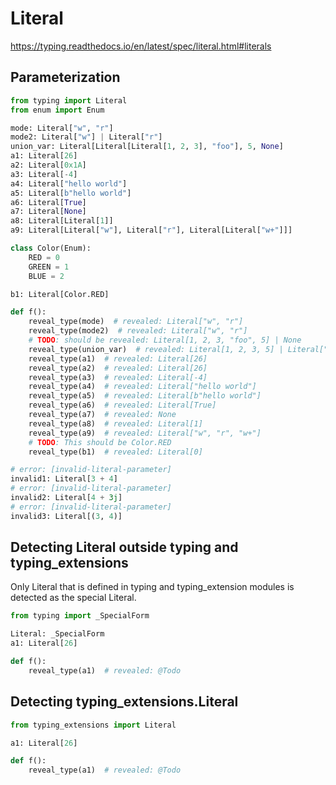 # Literal

<https://typing.readthedocs.io/en/latest/spec/literal.html#literals>

## Parameterization

```py
from typing import Literal
from enum import Enum

mode: Literal["w", "r"]
mode2: Literal["w"] | Literal["r"]
union_var: Literal[Literal[Literal[1, 2, 3], "foo"], 5, None]
a1: Literal[26]
a2: Literal[0x1A]
a3: Literal[-4]
a4: Literal["hello world"]
a5: Literal[b"hello world"]
a6: Literal[True]
a7: Literal[None]
a8: Literal[Literal[1]]
a9: Literal[Literal["w"], Literal["r"], Literal[Literal["w+"]]]

class Color(Enum):
    RED = 0
    GREEN = 1
    BLUE = 2

b1: Literal[Color.RED]

def f():
    reveal_type(mode)  # revealed: Literal["w", "r"]
    reveal_type(mode2)  # revealed: Literal["w", "r"]
    # TODO: should be revealed: Literal[1, 2, 3, "foo", 5] | None
    reveal_type(union_var)  # revealed: Literal[1, 2, 3, 5] | Literal["foo"] | None
    reveal_type(a1)  # revealed: Literal[26]
    reveal_type(a2)  # revealed: Literal[26]
    reveal_type(a3)  # revealed: Literal[-4]
    reveal_type(a4)  # revealed: Literal["hello world"]
    reveal_type(a5)  # revealed: Literal[b"hello world"]
    reveal_type(a6)  # revealed: Literal[True]
    reveal_type(a7)  # revealed: None
    reveal_type(a8)  # revealed: Literal[1]
    reveal_type(a9)  # revealed: Literal["w", "r", "w+"]
    # TODO: This should be Color.RED
    reveal_type(b1)  # revealed: Literal[0]

# error: [invalid-literal-parameter]
invalid1: Literal[3 + 4]
# error: [invalid-literal-parameter]
invalid2: Literal[4 + 3j]
# error: [invalid-literal-parameter]
invalid3: Literal[(3, 4)]
```

## Detecting Literal outside typing and typing_extensions

Only Literal that is defined in typing and typing_extension modules is detected as the special Literal.

```py
from typing import _SpecialForm

Literal: _SpecialForm
a1: Literal[26]

def f():
    reveal_type(a1)  # revealed: @Todo
```

## Detecting typing_extensions.Literal

```py
from typing_extensions import Literal

a1: Literal[26]

def f():
    reveal_type(a1)  # revealed: @Todo
```
